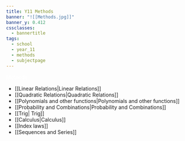 ```yaml
---
title: Y11 Methods
banner: "![[Methods.jpg]]"
banner_y: 0.412
cssclasses:
  - bannertitle
tags:
  - school
  - year_11
  - methods
  - subjectpage
---
```

<div class="title" style="color:white">Methods</div>

- [[Linear Relations|Linear Relations]]
- [[Quadratic Relations|Quadratic Relations]]
- [[Polynomials and other functions|Polynomials and other functions]]
- [[Probability and Combinations|Probability and Combinations]]
- [[Trig| Trig]]
- [[Calculus|Calculus]]
- [[Index laws]]
- [[Sequences and Series]]